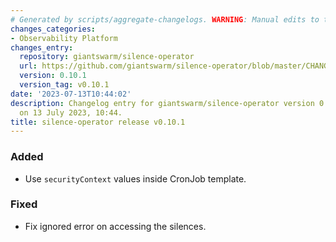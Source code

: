```yaml
---
# Generated by scripts/aggregate-changelogs. WARNING: Manual edits to this files will be overwritten.
changes_categories:
- Observability Platform
changes_entry:
  repository: giantswarm/silence-operator
  url: https://github.com/giantswarm/silence-operator/blob/master/CHANGELOG.md#0101---2023-07-13
  version: 0.10.1
  version_tag: v0.10.1
date: '2023-07-13T10:44:02'
description: Changelog entry for giantswarm/silence-operator version 0.10.1, published
  on 13 July 2023, 10:44.
title: silence-operator release v0.10.1
---
```


### Added
- Use `securityContext` values inside CronJob template.
### Fixed
- Fix ignored error on accessing the silences.
